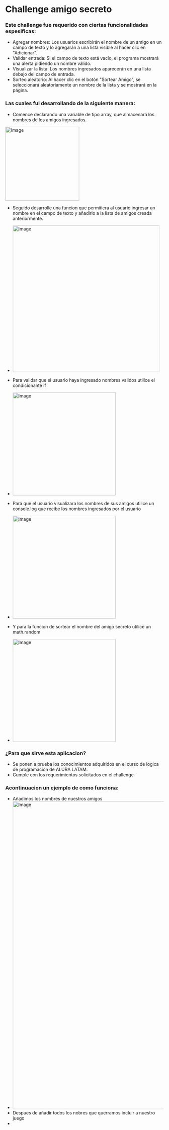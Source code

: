 # Challenge amigo secreto
### Este challenge fue requerido con ciertas funcionalidades espesificas: 
- Agregar nombres: Los usuarios escribirán el nombre de un amigo en un campo de texto y lo agregarán a una lista visible al hacer clic en "Adicionar".
- Validar entrada: Si el campo de texto está vacío, el programa mostrará una alerta pidiendo un nombre válido.
- Visualizar la lista: Los nombres ingresados aparecerán en una lista debajo del campo de entrada.
- Sorteo aleatorio: Al hacer clic en el botón "Sortear Amigo", se seleccionará aleatoriamente un nombre de la lista y se mostrará en la página.

### Las cuales fui desarrollando de la siguiente manera:
- Comence declarando una variable de tipo array, que almacenará los nombres de los amigos ingresados.
<img width="235" alt="Image" src="https://github.com/user-attachments/assets/0c2bb253-bf58-44ab-a0f4-54d141066ef3" />

- Seguido desarrolle una funcion que permitiera al usuario ingresar un nombre en el campo de texto y añadirlo a la lista de amigos creada anteriormente.
- <img width="466" alt="Image" src="https://github.com/user-attachments/assets/cb9dd630-c564-4ef7-8ff8-2057228b1bd6" />

- Para validar que el usuario haya ingresado nombres validos utilice el condicionante if
- <img width="327" alt="Image" src="https://github.com/user-attachments/assets/a5b84d8a-07c9-48a3-9935-51f728054a10" />
- Para que el usuario visualizara los nombres de sus amigos utilice un console.log que recibe los nombres ingresados por el usuario
- <img width="327" alt="Image" src="https://github.com/user-attachments/assets/a5b84d8a-07c9-48a3-9935-51f728054a10" />
- Y para la funcion de sortear el nombre del amigo secreto utilice un math.random
- <img width="327" alt="Image" src="https://github.com/user-attachments/assets/a5b84d8a-07c9-48a3-9935-51f728054a10" />

### ¿Para que sirve esta aplicacion?
- Se ponen a prueba los conocimientos adquiridos en el curso de logica de programacion de ALURA LATAM.
- Cumple con los requerimientos solicitados en el challenge  

### Acontinuacion un ejemplo de como funciona:
- Añadimos los nombres de nuestros amigos
- <img width="979" alt="Image" src="https://github.com/user-attachments/assets/1a98f273-3b19-4cd0-83eb-45cfd826f59a" />
- Despues de añadir todos los nobres que querramos  incluir a nuestro juego
- 



